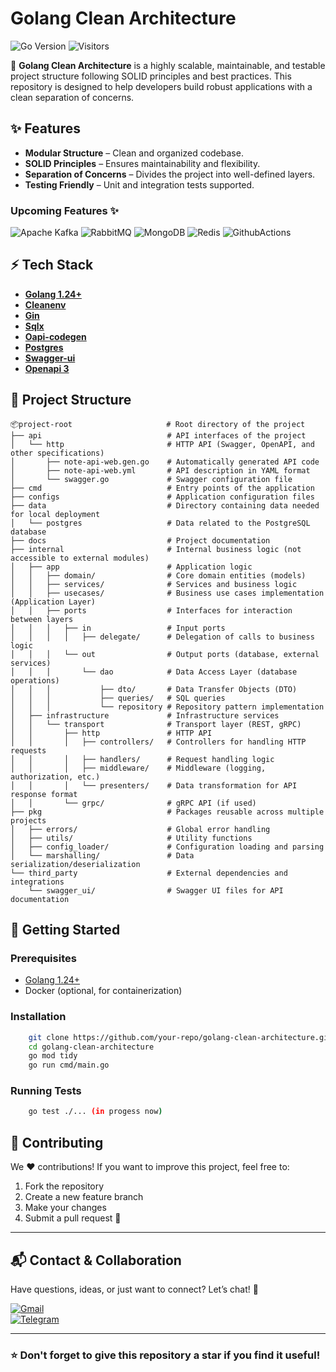 # Golang Clean Architecture

![Go Version](https://img.shields.io/badge/Go-1.24-blue)
![Visitors](https://api.visitorbadge.io/api/visitors?path=https://github.com/Zaytsev-Dmitry/golang-clean-architecture&label=Repository%20Visits&countColor=%230c7ebe&style=flat&labelStyle=none)

🚀 **Golang Clean Architecture** is a highly scalable, maintainable, and testable project structure following SOLID principles and best practices. This repository is designed to help developers build robust applications with a clean separation of concerns.

## ✨ Features
- **Modular Structure** – Clean and organized codebase.
- **SOLID Principles** – Ensures maintainability and flexibility.
- **Separation of Concerns** – Divides the project into well-defined layers.
- **Testing Friendly** – Unit and integration tests supported.

### **Upcoming Features ✨**

![Apache Kafka](https://img.shields.io/badge/Apache%20Kafka-000?style=for-the-badge&logo=apachekafka)
![RabbitMQ](https://img.shields.io/badge/Rabbitmq-FF6600?style=for-the-badge&logo=rabbitmq&logoColor=white)
![MongoDB](https://img.shields.io/badge/MongoDB-%234ea94b.svg?style=for-the-badge&logo=mongodb&logoColor=white)
![Redis](https://img.shields.io/badge/redis-%23DD0031.svg?&style=for-the-badge&logo=redis&logoColor=white)
![GithubActions](https://img.shields.io/badge/GitHub_Actions-2088FF?style=for-the-badge&logo=github-actions&logoColor=white)

## ⚡ Tech Stack

- **[Golang 1.24+](https://golang.org/)**
- **[Cleanenv](https://github.com/ilyakaznacheev/cleanenv/)**
- **[Gin](https://github.com/gin-gonic/gin/)**
- **[Sqlx](https://github.com/jmoiron/sqlx/)**
- **[Oapi-codegen](https://github.com/oapi-codegen/runtime/)**
- **[Postgres](https://www.postgresql.org/)**
- **[Swagger-ui](https://github.com/swagger-api/swagger-ui/)**
- **[Openapi 3](https://spec.openapis.org/oas/v3.1.0.html#composition-and-inheritance-polymorphism/)**

## 📂 Project Structure
```plaintext
📦project-root                     # Root directory of the project
├── api                            # API interfaces of the project
│   └── http                       # HTTP API (Swagger, OpenAPI, and other specifications)
│       ├── note-api-web.gen.go    # Automatically generated API code
│       ├── note-api-web.yml       # API description in YAML format
│       └── swagger.go             # Swagger configuration file
├── cmd                            # Entry points of the application
├── configs                        # Application configuration files
├── data                           # Directory containing data needed for local deployment
│   └── postgres                   # Data related to the PostgreSQL database
├── docs                           # Project documentation
├── internal                       # Internal business logic (not accessible to external modules)
│   ├── app                        # Application logic
│   │   ├── domain/                # Core domain entities (models)
│   │   ├── services/              # Services and business logic
│   │   ├── usecases/              # Business use cases implementation (Application Layer)
│   │   ├── ports                  # Interfaces for interaction between layers
│   │   │   ├── in                 # Input ports
│   │   │   │   ├── delegate/      # Delegation of calls to business logic
│   │   │   └── out                # Output ports (database, external services)
│   │   │       └── dao            # Data Access Layer (database operations)
│   │   │           ├── dto/       # Data Transfer Objects (DTO)
│   │   │           ├── queries/   # SQL queries
│   │   │           └── repository # Repository pattern implementation
│   ├── infrastructure             # Infrastructure services
│   │   └── transport              # Transport layer (REST, gRPC)
│   │       ├── http               # HTTP API
│   │       │   ├── controllers/   # Controllers for handling HTTP requests
│   │       │   ├── handlers/      # Request handling logic
│   │       │   ├── middleware/    # Middleware (logging, authorization, etc.)
│   │       │   └── presenters/    # Data transformation for API response format
│   │       └── grpc/              # gRPC API (if used)
├── pkg                            # Packages reusable across multiple projects
│   ├── errors/                    # Global error handling
│   ├── utils/                     # Utility functions
│   ├── config_loader/             # Configuration loading and parsing
│   └── marshalling/               # Data serialization/deserialization
└── third_party                    # External dependencies and integrations
    └── swagger_ui/                # Swagger UI files for API documentation
```

## 🚀 Getting Started
### Prerequisites
- [Golang 1.24+](https://golang.org/)
- Docker (optional, for containerization)

### Installation
```sh
    git clone https://github.com/your-repo/golang-clean-architecture.git
    cd golang-clean-architecture
    go mod tidy
    go run cmd/main.go
```

### Running Tests
```sh
    go test ./... (in progess now)
```

## 🤝 Contributing

We ❤️ contributions! If you want to improve this project, feel free to:
1. Fork the repository
2. Create a new feature branch
3. Make your changes
4. Submit a pull request 🚀

---

## 📬 Contact & Collaboration

Have questions, ideas, or just want to connect? Let’s chat! 📩

[![Gmail](https://img.shields.io/badge/Gmail-D14836?style=for-the-badge&logo=gmail&logoColor=white)](mailto:zaytsev.dmitry9228@gmail.com)  
[![Telegram](https://img.shields.io/badge/Telegram-2CA5E0?style=for-the-badge&logo=telegram&logoColor=white)](https://t.me/zaytsev_dv)

---

### ⭐ Don't forget to give this repository a star if you find it useful!


